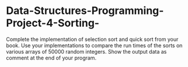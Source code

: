 # Data-Structures-Programming-Project-4-Sorting-

Complete the implementation of selection sort and quick sort from your book. Use your implementations to compare the run times of the sorts on various arrays of 50000 random integers. Show the output data as comment at the end  of your program.
